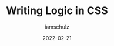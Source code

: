---
author: iamschulz
date: 2022-02-21
permalink: false
publisher: thepracticaldev
tags:
  - css
target_url: https://dev.to/iamschulz/writing-logic-in-css-3ig0
title: Writing Logic in CSS
---